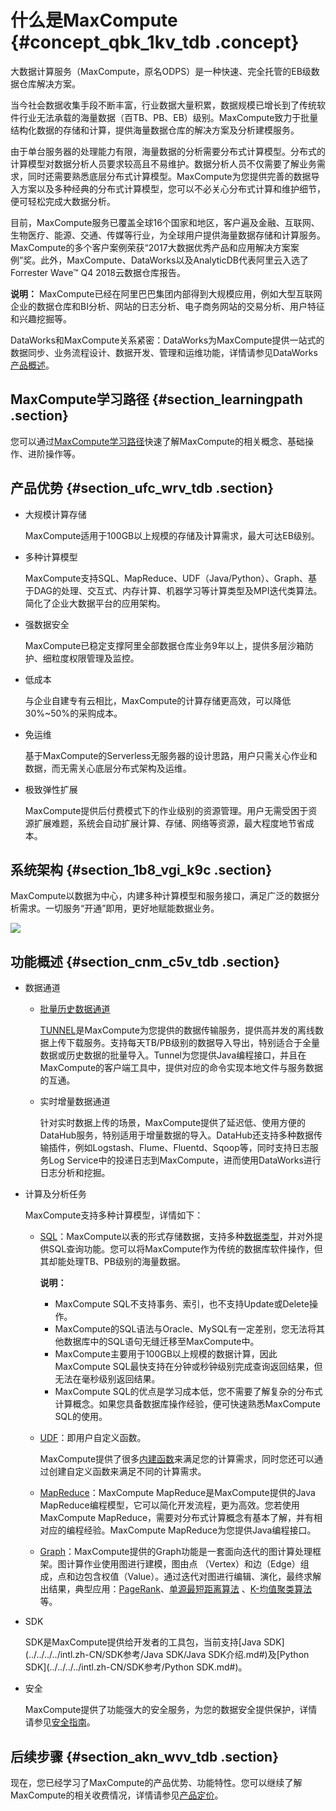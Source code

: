 # 什么是MaxCompute {#concept_qbk_1kv_tdb .concept}

大数据计算服务（MaxCompute，原名ODPS）是一种快速、完全托管的EB级数据仓库解决方案。

当今社会数据收集手段不断丰富，行业数据大量积累，数据规模已增长到了传统软件行业无法承载的海量数据（百TB、PB、EB）级别。MaxCompute致力于批量结构化数据的存储和计算，提供海量数据仓库的解决方案及分析建模服务。

由于单台服务器的处理能力有限，海量数据的分析需要分布式计算模型。分布式的计算模型对数据分析人员要求较高且不易维护。数据分析人员不仅需要了解业务需求，同时还需要熟悉底层分布式计算模型。MaxCompute为您提供完善的数据导入方案以及多种经典的分布式计算模型，您可以不必关心分布式计算和维护细节，便可轻松完成大数据分析。

目前，MaxCompute服务已覆盖全球16个国家和地区，客户遍及金融、互联网、生物医疗、能源、交通、传媒等行业，为全球用户提供海量数据存储和计算服务。MaxCompute的多个客户案例荣获“2017大数据优秀产品和应用解决方案案例”奖。此外，MaxCompute、DataWorks以及AnalyticDB代表阿里云入选了Forrester Wave™ Q4 2018云数据仓库报告。

**说明：** MaxCompute已经在阿里巴巴集团内部得到大规模应用，例如大型互联网企业的数据仓库和BI分析、网站的日志分析、电子商务网站的交易分析、用户特征和兴趣挖掘等。

DataWorks和MaxCompute关系紧密：DataWorks为MaxCompute提供一站式的数据同步、业务流程设计、数据开发、管理和运维功能，详情请参见DataWorks[产品概述](../../../../intl.zh-CN/产品简介/什么是DataWorks.md#)。

## MaxCompute学习路径 {#section_learningpath .section}

您可以通过[MaxCompute学习路径](https://www.alibabacloud.com/getting-started/learningpath/maxcompute)快速了解MaxCompute的相关概念、基础操作、进阶操作等。

## 产品优势 {#section_ufc_wrv_tdb .section}

-   大规模计算存储

    MaxCompute适用于100GB以上规模的存储及计算需求，最大可达EB级别。

-   多种计算模型

    MaxCompute支持SQL、MapReduce、UDF（Java/Python）、Graph、基于DAG的处理、交互式、内存计算、机器学习等计算类型及MPI迭代类算法。简化了企业大数据平台的应用架构。

-   强数据安全

    MaxCompute已稳定支撑阿里全部数据仓库业务9年以上，提供多层沙箱防护、细粒度权限管理及监控。

-   低成本

    与企业自建专有云相比，MaxCompute的计算存储更高效，可以降低30%~50%的采购成本。

-   免运维

    基于MaxCompute的Serverless无服务器的设计思路，用户只需关心作业和数据，而无需关心底层分布式架构及运维。

-   极致弹性扩展

    MaxCompute提供后付费模式下的作业级别的资源管理。用户无需受困于资源扩展难题，系统会自动扩展计算、存储、网络等资源，最大程度地节省成本。


## 系统架构 {#section_1b8_vgi_k9c .section}

MaxCompute以数据为中心，内建多种计算模型和服务接口，满足广泛的数据分析需求。一切服务“开通”即用，更好地赋能数据业务。

![](http://static-aliyun-doc.oss-cn-hangzhou.aliyuncs.com/assets/img/11916/156894218645239_zh-CN.jpg)

## 功能概述 {#section_cnm_c5v_tdb .section}

-   数据通道
    -   [批量历史数据通道](../../../../intl.zh-CN/开发/数据上传下载/数据上传下载概述.md#)

        [TUNNEL](../../../../intl.zh-CN/开发/数据上传下载/批量数据通道SDK介绍/批量数据通道概要.md)是MaxCompute为您提供的数据传输服务，提供高并发的离线数据上传下载服务。支持每天TB/PB级别的数据导入导出，特别适合于全量数据或历史数据的批量导入。Tunnel为您提供Java编程接口，并且在MaxCompute的客户端工具中，提供对应的命令实现本地文件与服务数据的互通。

    -   实时增量数据通道

        针对实时数据上传的场景，MaxCompute提供了延迟低、使用方便的DataHub服务，特别适用于增量数据的导入。DataHub还支持多种数据传输插件，例如Logstash、Flume、Fluentd、Sqoop等，同时支持日志服务Log Service中的投递日志到MaxCompute，进而使用DataWorks进行日志分析和挖掘。

-   计算及分析任务

    MaxCompute支持多种计算模型，详情如下：

    -   [SQL](../../../../intl.zh-CN/开发/SQL及函数/SQL概述.md#)：MaxCompute以表的形式存储数据，支持多种[数据类型](../../../../intl.zh-CN/开发/数据类型.md#)，并对外提供SQL查询功能。您可以将MaxCompute作为传统的数据库软件操作，但其却能处理TB、PB级别的海量数据。

        **说明：** 

        -   MaxCompute SQL不支持事务、索引，也不支持Update或Delete操作。
        -   MaxCompute的SQL语法与Oracle、MySQL有一定差别，您无法将其他数据库中的SQL语句无缝迁移至MaxCompute中。
        -   MaxCompute主要用于100GB以上规模的数据计算，因此MaxCompute SQL最快支持在分钟或秒钟级别完成查询返回结果，但无法在毫秒级别返回结果。
        -   MaxCompute SQL的优点是学习成本低，您不需要了解复杂的分布式计算概念。如果您具备数据库操作经验，便可快速熟悉MaxCompute SQL的使用。
    -   [UDF](../../../../intl.zh-CN/开发/SQL及函数/UDF/UDF概述.md)：即用户自定义函数。

        MaxCompute提供了很多[内建函数](../../../../intl.zh-CN/开发/SQL及函数/内建函数/日期函数.md)来满足您的计算需求，同时您还可以通过创建自定义函数来满足不同的计算需求。

    -   [MapReduce](../../../../intl.zh-CN/开发/MapReduce/概要/MapReduce概述.md)：MaxCompute MapReduce是MaxCompute提供的Java MapReduce编程模型，它可以简化开发流程，更为高效。您若使用MaxCompute MapReduce，需要对分布式计算概念有基本了解，并有相对应的编程经验。MaxCompute MapReduce为您提供Java编程接口。
    -   [Graph](../../../../intl.zh-CN/开发/图模型/图模型概述.md)：MaxCompute提供的Graph功能是一套面向迭代的图计算处理框架。图计算作业使用图进行建模，图由点 （Vertex）和边（Edge）组成，点和边包含权值（Value）。通过迭代对图进行编辑、演化，最终求解出结果，典型应用：[PageRank](../../../../intl.zh-CN/开发/图模型/示例程序/PageRank.md)、[单源最短距离算法](../../../../intl.zh-CN/开发/图模型/示例程序/单源最短距离.md) 、[K-均值聚类算法](../../../../intl.zh-CN/开发/图模型/示例程序/K-均值聚类.md)等。
-   SDK

    SDK是MaxCompute提供给开发者的工具包，当前支持[Java SDK](../../../../intl.zh-CN/SDK参考/Java SDK/Java SDK介绍.md#)及[Python SDK](../../../../intl.zh-CN/SDK参考/Python SDK.md#)。

-   安全

    MaxCompute提供了功能强大的安全服务，为您的数据安全提供保护，详情请参见[安全指南](../../../../intl.zh-CN/管理/安全功能详解/目标用户.md)。


## 后续步骤 {#section_akn_wvv_tdb .section}

现在，您已经学习了MaxCompute的产品优势、功能特性。您可以继续了解MaxCompute的相关收费情况，详情请参见[产品定价](../../../../intl.zh-CN/产品定价/计算计费.md#)。

